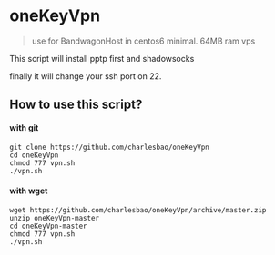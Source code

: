 # oneKeyVpn
> use for BandwagonHost in centos6 minimal. 64MB ram vps

This script will install pptp first and shadowsocks

finally it will change your ssh port on 22.

## How to use this script?
#### with git
	git clone https://github.com/charlesbao/oneKeyVpn
	cd oneKeyVpn
	chmod 777 vpn.sh
	./vpn.sh
#### with wget
	wget https://github.com/charlesbao/oneKeyVpn/archive/master.zip
	unzip oneKeyVpn-master
	cd oneKeyVpn-master
	chmod 777 vpn.sh
	./vpn.sh

